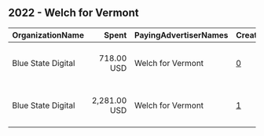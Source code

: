## 2022 - Welch for Vermont 
|OrganizationName|Spent|PayingAdvertiserNames|CreativeUrls|Impressions|Genders|AgeBrackets|CountryCodes|BillingAddresses|CandidateBallotInformation|
|:---|---:|:---|:---|---:|:---|:---|:---|:---|:---|
|Blue State Digital|718.00 USD|Welch for Vermont|[0](https://www.snap.com/political-ads/asset/4e2653a6e9ad293459cb9474c3a0e91753019e2de6f206acf20b43dd183e3fe1?mediaType=png)|45,084|FEMALE|19-49|united states|"101 Avenue of the Americas, 12th Floor,New York,10013,US"|Welch for Vermont|
|Blue State Digital|2,281.00 USD|Welch for Vermont|[1](https://www.snap.com/political-ads/asset/7bdc515592e91ef5525148701abcdf1d511c7ddccb7f63cc8f191bd0052d1dd1?mediaType=mp4)|148,108|FEMALE|19-49|united states|"101 Avenue of the Americas, 12th Floor,New York,10013,US"|Welch for Vermont|

